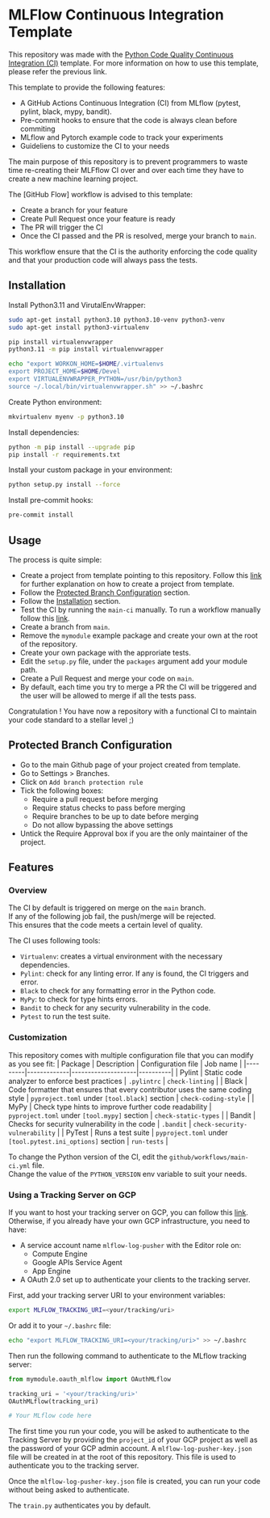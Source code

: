 # MLFlow Continuous Integration Template
This repository was made with the [Python Code Quality Continuous Integration (CI)](https://github.com/ConsciousML/python-code-quality-ci) template. For more information on how to use this template, please refer the previous link.

This template to provide the following features:
- A GitHub Actions Continuous Integration (CI) from MLflow (pytest, pylint, black, mypy, bandit).
- Pre-commit hooks to ensure that the code is always clean before commiting
- MLflow and Pytorch example code to track your experiments
- Guideliens to customize the CI to your needs

The main purpose of this repository is to prevent programmers to waste time re-creating their MLFflow
CI over and over each time they have to create a new machine learning project.<br>

The [GitHub Flow] workflow is advised to this template:
- Create a branch for your feature
- Create Pull Request once your feature is ready
- The PR will trigger the CI
- Once the CI passed and the PR is resolved, merge your branch to `main`.

This workflow ensure that the CI is the authority enforcing the code quality and that your production code will always pass the tests.

## Installation
Install Python3.11 and VirutalEnvWrapper:
```bash
sudo apt-get install python3.10 python3.10-venv python3-venv
sudo apt-get install python3-virtualenv

pip install virtualenvwrapper
python3.11 -m pip install virtualenvwrapper

echo "export WORKON_HOME=$HOME/.virtualenvs
export PROJECT_HOME=$HOME/Devel
export VIRTUALENVWRAPPER_PYTHON=/usr/bin/python3
source ~/.local/bin/virtualenvwrapper.sh" >> ~/.bashrc
```

Create Python environment:
```bash
mkvirtualenv myenv -p python3.10
```

Install dependencies:
```bash
python -m pip install --upgrade pip
pip install -r requirements.txt
```

Install your custom package in your environment:
```bash
python setup.py install --force
```

Install pre-commit hooks:
```bash
pre-commit install
```

## Usage
The process is quite simple:
- Create a project from template pointing to this repository. Follow this [link](https://docs.github.com/en/repositories/creating-and-managing-repositories/creating-a-repository-from-a-template) for further explanation on how to create a project from template.
- Follow the [Protected Branch Configuration](##-Protected-Branch-Configuration) section.
- Follow the [Installation](##-Installation) section.
- Test the CI by running the `main-ci` manually. To run a workflow manually follow this [link](https://docs.github.com/en/actions/managing-workflow-runs/manually-running-a-workflow).
- Create a branch from `main`.
- Remove the `mymodule` example package and create your own at the root of the repository.
- Create your own package with the approriate tests.
- Edit the `setup.py` file, under the `packages` argument add your module path.
- Create a Pull Request and merge your code on `main`.
- By default, each time you try to merge a PR the CI will be triggered and the user will be allowed to merge if all the tests pass.

Congratulation ! You have now a repository with a functional CI to maintain your code standard to a stellar level ;)

## Protected Branch Configuration
- Go to the main Github page of your project created from template.
- Go to Settings > Branches.
- Click on `Add branch protection rule`
- Tick the following boxes:
    - Require a pull request before merging
    - Require status checks to pass before merging
    - Require branches to be up to date before merging
    - Do not allow bypassing the above settings
- Untick the Require Approval box if you are the only maintainer of the project.


## Features
### Overview
The CI by default is triggered on merge on the `main` branch. <br>
If any of the following job fail, the push/merge will be rejected. <br>
This ensures that the code meets a certain level of quality. <br>

The CI uses following tools:
- `Virtualenv`: creates a virtual environment with the necessary dependencies.
- `Pylint`: check for any linting error. If any is found, the CI triggers and error.
- `Black` to check for any formatting error in the Python code.
- `MyPy`: to check for type hints errors.
- `Bandit` to check for any security vulnerability in the code.
- `Pytest` to run the test suite.

### Customization
This repository comes with multiple configuration file that you can modify as you see fit:
| Package | Description | Configuration file | Job name |
|---------|-------------|--------------------|----------|
| Pylint  | Static code analyzer to enforce best practices | `.pylintrc` | `check-linting` |
| Black   | Code formatter that ensures that every contributor uses the same coding style | `pyproject.toml` under `[tool.black]` section | `check-coding-style` |
| MyPy | Check type hints to improve further code readability | `pyproject.toml` under `[tool.mypy]` section | `check-static-types` |
| Bandit | Checks for security vulnerability in the code | `.bandit` | `check-security-vulnerability` |
| PyTest | Runs a test suite | `pyproject.toml` under `[tool.pytest.ini_options]` section | `run-tests` |

To change the Python version of the CI, edit the `github/workflows/main-ci.yml` file. <br>
Change the value of the `PYTHON_VERSION` env variable to suit your needs.

### Using a Tracking Server on GCP
If you want to host your tracking server on GCP, you can follow this [link](https://blog.axelmendoza.fr/posts/2023-03-27-mlflow-gcp.html).
Otherwise, if you already have your own GCP infrastructure, you need to have:
- A service account name `mlflow-log-pusher` with the Editor role on:
    - Compute Engine
    - Google APIs Service Agent
    - App Engine
- A OAuth 2.0 set up to authenticate your clients to the tracking server.

First, add your tracking server URI to your environment variables:
```bash
export MLFLOW_TRACKING_URI=<your/tracking/uri>
```

Or add it to your `~/.bashrc` file:
```bash
echo "export MLFLOW_TRACKING_URI=<your/tracking/uri>" >> ~/.bashrc
```

Then run the following command to authenticate to the MLflow tracking server:
```python
from mymodule.oauth_mlflow import OAuthMLflow

tracking_uri = '<your/tracking/uri>'
OAuthMLflow(tracking_uri)

# Your MLflow code here
```
The first time you run your code, you will be asked to authenticate to the Tracking Server by providing the `project_id` of your GCP project as well as the password of your GCP admin account. A `mlflow-log-pusher-key.json` file will be created in at the root of this repository. This file is used to authenticate you to the tracking server.

Once the `mlflow-log-pusher-key.json` file is created, you can run your code without being asked to authenticate.

The `train.py` authenticates you by default.



